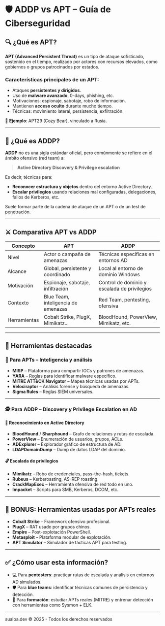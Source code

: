 # 🛡️ ADDP vs APT – Guía de Ciberseguridad

## 🔍 ¿Qué es APT?

**APT (Advanced Persistent Threat)** es un tipo de ataque sofisticado, sostenido en el tiempo, realizado por actores con recursos elevados, como gobiernos o grupos patrocinados por estados.

### Características principales de un APT:
- Ataques **persistentes y dirigidos**.
- Uso de **malware avanzado**, 0-days, phishing, etc.
- Motivaciones: espionaje, sabotaje, robo de información.
- Mantienen **acceso oculto** durante mucho tiempo.
- Técnicas: movimiento lateral, persistencia, exfiltración.

🧠 **Ejemplo**: APT29 (Cozy Bear), vinculado a Rusia.

---

## 🧩 ¿Qué es ADDP?

**ADDP** no es una sigla estándar oficial, pero comúnmente se refiere en el ámbito ofensivo (red team) a:

> **Active Directory Discovery & Privilege escalation**

Es decir, técnicas para:
- **Reconocer estructura y objetos** dentro del entorno Active Directory.
- **Escalar privilegios** usando relaciones mal configuradas, delegaciones, fallos de Kerberos, etc.

Suele formar parte de la cadena de ataque de un APT o de un test de penetración.

---

## ⚔️ Comparativa APT vs ADDP

| Concepto     | APT                               | ADDP                                      |
|--------------|------------------------------------|-------------------------------------------|
| Nivel        | Actor o campaña de amenazas        | Técnicas específicas en entornos AD       |
| Alcance      | Global, persistente y coordinado   | Local al entorno de dominio Windows       |
| Motivación   | Espionaje, sabotaje, infiltración  | Control de dominio y escalada de privilegios |
| Contexto     | Blue Team, inteligencia de amenazas| Red Team, pentesting, ofensiva            |
| Herramientas | Cobalt Strike, PlugX, Mimikatz...  | BloodHound, PowerView, Mimikatz, etc.     |

---

## 🔧 Herramientas destacadas

### 🧠 Para APTs – Inteligencia y análisis

- **MISP** – Plataforma para compartir IOCs y patrones de amenazas.
- **YARA** – Reglas para identificar malware específico.
- **MITRE ATT&CK Navigator** – Mapea técnicas usadas por APTs.
- **Velociraptor** – Análisis forense y búsqueda de amenazas.
- **Sigma Rules** – Reglas SIEM universales.

---

### 🕵️ Para ADDP – Discovery y Privilege Escalation en AD

#### 🧭 Reconocimiento en Active Directory
- **BloodHound** / **Sharphound** – Grafo de relaciones y rutas de escalada.
- **PowerView** – Enumeración de usuarios, grupos, ACLs.
- **ADExplorer** – Explorador gráfico de estructura de AD.
- **LDAPDomainDump** – Dump de datos LDAP del dominio.

#### 🔓 Escalada de privilegios
- **Mimikatz** – Robo de credenciales, pass-the-hash, tickets.
- **Rubeus** – Kerberoasting, AS-REP roasting.
- **CrackMapExec** – Herramienta ofensiva de red todo en uno.
- **Impacket** – Scripts para SMB, Kerberos, DCOM, etc.

---

## 🧪 BONUS: Herramientas usadas por APTs reales

- **Cobalt Strike** – Framework ofensivo profesional.
- **PlugX** – RAT usado por grupos chinos.
- **Empire** – Post-explotación PowerShell.
- **Metasploit** – Plataforma modular de explotación.
- **APT Simulator** – Simulador de tácticas APT para testing.

---

## ✅ ¿Cómo usar esta información?

- 💻 Para **pentesters**: practicar rutas de escalada y análisis en entornos AD simulados.
- 🛡️ Para **blue teams**: identificar técnicas comunes de persistencia y detección.
- 🧠 Para **formación**: estudiar APTs reales (MITRE) y entrenar detección con herramientas como Sysmon + ELK.

---
sualba.dev © 2025 - Todos los derechos reservados


